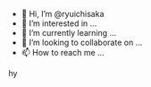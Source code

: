 - 👋 Hi, I’m @ryuichisaka
- 👀 I’m interested in ...
- 🌱 I’m currently learning ...
- 💞️ I’m looking to collaborate on ...
- 📫 How to reach me ...

<!---
ryuichisaka/ryuichisaka is a ✨ special ✨ repository because its `README.md` (this file) appears on your GitHub profile.
You can click the Preview link to take a look at your changes.
--->
hy
